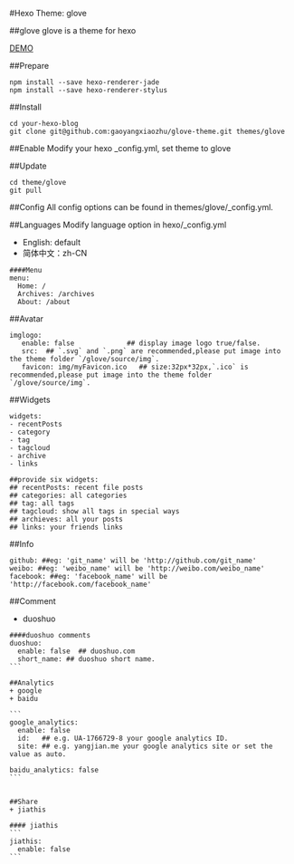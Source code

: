 #Hexo Theme: glove

##glove
glove is a theme for hexo


[DEMO](http://gyyzyp.com)

##Prepare
```
npm install --save hexo-renderer-jade
npm install --save hexo-renderer-stylus
```
##Install

```
cd your-hexo-blog
git clone git@github.com:gaoyangxiaozhu/glove-theme.git themes/glove
```
##Enable
Modify your hexo _config.yml, set theme to glove

##Update
```
cd theme/glove
git pull
```
##Config
All config options can be found in themes/glove/_config.yml.

##Languages
Modify language option in hexo/_config.yml

- English: default
- 简体中文：zh-CN

```
####Menu
menu:
  Home: /
  Archives: /archives
  About: /about
```

##Avatar

```
imglogo:
   enable: false             ## display image logo true/false.
   src:  ## `.svg` and `.png` are recommended,please put image into the theme folder `/glove/source/img`.
   favicon: img/myFavicon.ico   ## size:32px*32px,`.ico` is recommended,please put image into the theme folder `/glove/source/img`.
```
##Widgets

```
widgets:
- recentPosts
- category
- tag
- tagcloud
- archive
- links

##provide six widgets:
## recentPosts: recent file posts
## categories: all categories
## tag: all tags
## tagcloud: show all tags in special ways
## archieves: all your posts
## links: your friends links
```

##Info

```
github: ##eg: 'git_name' will be 'http://github.com/git_name'
weibo: ##eg: 'weibo_name' will be 'http://weibo.com/weibo_name'
facebook: ##eg: 'facebook_name' will be 'http://facebook.com/facebook_name'
```

##Comment
+ duoshuo

````
####duoshuo comments
duoshuo:
  enable: false  ## duoshuo.com
  short_name: ## duoshuo short name.
```

##Analytics
+ google
+ baidu

```
google_analytics:
  enable: false
  id:   ## e.g. UA-1766729-8 your google analytics ID.
  site: ## e.g. yangjian.me your google analytics site or set the value as auto.

baidu_analytics: false
```


##Share
+ jiathis

#### jiathis
```
jiathis:
  enable: false
```
